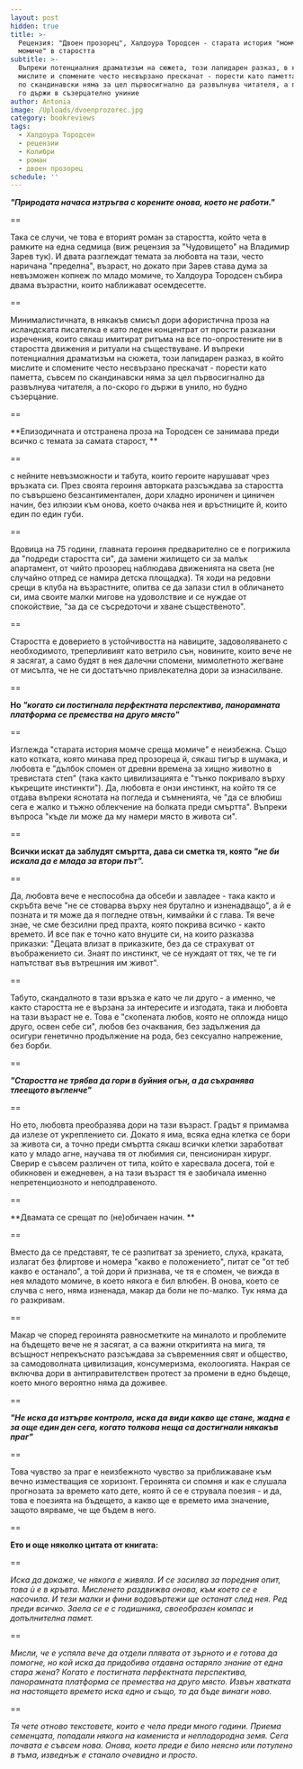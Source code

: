 ```yaml
---
layout: post
hidden: true
title: >-
  Рецензия: "Двоен прозорец", Халдоура Тородсен - старата история "момче среща
  момиче" в старостта
subtitle: >-
  Въпреки потенциалния драматизъм на сюжета, този лапидарен разказ, в който
  мислите и спомените често несвързано прескачат - порести като паметта, съвсем
  по скандинавски няма за цел първосигнално да развълнува читателя, а по-скоро
  го държи в съзерцателно униние
author: Antonia
image: /Uploads/dvoenprozorec.jpg
category: bookreviews
tags:
  - Халдоура Тородсен
  - рецензии
  - Колибри
  - роман
  - двоен прозорец
schedule: ''
---
```

**_"Природата начаса изтръгва с корените онова, което не работи."_**

\==

Така се случи, че това е вторият роман за старостта, който чета в рамките на една седмица (виж рецензия за "Чудовището" на Владимир Зарев тук). И двата разглеждат темата за любовта на тази, често наричана "пределна", възраст, но докато при Зарев става дума за невъзможен копнеж по младо момиче, то Халдоура Тородсен събира двама възрастни, които наближават осемдесетте. 

\==

Минималистичната, в някакъв смисъл дори афористична проза на исландската писателка е като леден концентрат от прости разказни изречения, които сякаш имитират ритъма на все по-опростените ни в старостта движения и ритуали на съществуване. И въпреки потенциалния драматизъм на сюжета, този лапидарен разказ, в който мислите и спомените често несвързано прескачат - порести като паметта, съвсем по скандинавски няма за цел първосигнално да развълнува читателя, а по-скоро го държи в унило, но будно съзерцание.

\==

**Епизодичната и отстранена проза на Тородсен се занимава преди всичко с темата за самата старост, **

\==

с нейните невъзможности и табута, които героите нарушават чрез връзката си. През своята героиня авторката разсъждава за старостта по съвършено безсантиментален, дори хладно ироничен и циничен начин, без илюзии към онова, което очаква нея и връстниците й, които един по един губи. 

\==

Вдовица на 75 години, главната героиня предварително се е погрижила да "подреди старостта си", да замени жилището си за малък апартамент, от чийто прозорец наблюдава движенията на света (не случайно отпред се намира детска площадка). Тя ходи на редовни срещи в клуба на възрастните, опитва се да запази стил в обличането си, има своите малки мигове на удоволствие и се нуждае от спокойствие, "за да се съсредоточи и хване същественото". 

\==

Старостта е доверието в устойчивостта на навиците, задоволяването с необходимото, треперливият като ветрило сън, новините, които вече не я засягат, а само будят в нея далечни спомени, мимолетното жегване от мисълта, че не си достатъчно привлекателна дори за изнасилване. 

\==

**Но _"когато си постигнала перфектната перспектива, панорамната платформа се премества на друго място"_**

\==

Изглежда "старата история момче среща момиче" е неизбежна. Също като котката, която минава пред прозореца й, сякаш тигър в шумака, и любовта е "дълбок спомен от древни времена за хищно животно в тревистата степ" (така както цивилизацията е "тънко покривало върху къкрещите инстинкти"). Да, любовта е онзи инстинкт, на който тя се отдава въпреки яснотата на погледа и съмненията, че "да се влюбиш сега е жалко и тъжно облекчение на болката преди смъртта". Въпреки въпроса "къде ли може да му намери място в живота си". 

\==

**Всички искат да заблудят смъртта, дава си сметка тя, която _"не би искала да е млада за втори път"._**

\==

Да, любовта вече е неспособна да обсеби и завладее - така както и скръбта вече "не се стоварва върху нея брутално и изненадващо", а й е позната и тя може да я погледне отвън, кимвайки й с глава. Тя вече знае, че сме безсилни пред прахта, която покрива всичко - както времето. И все пак е точно като внуците си, на които разказва приказки: "Децата влизат в приказките, без да се страхуват от въображението си. Знаят по инстинкт, че се нуждаят от тях, че те ги напътстват във вътрешния им живот". 

\==

Табуто, скандалното в тази връзка е като че ли друго - а именно, че както старостта не е вързана за интересите и изгодата, така и любовта на тази възраст не е. Това е "скопената любов, която не опложда нищо друго, освен себе си", любов без очаквания, без задължения да осигури генетично продължение на рода, без сексуално напрежение, без борби. 

\==

**_"Старостта не трябва да гори в буйния огън, а да съхранява тлеещото въгленче"_**

\==

Но ето, любовта преобразява дори на тази възраст. Градът я примамва да излезе от укреплението си. Докато я има, всяка една клетка се бори за живота си, а точно преди смъртта сякаш всички клетки заработват като у младо агне, научава тя от любимия си, пенсиониран хирург. Сверир е съвсем различен от типа, който е харесвала досега, той е обикновен и ежедневен, а на тази възраст тя е заобичала именно непретенциозното и неподправеното.

\==

**Двамата се срещат по (не)обичаен начин. **

\==

Вместо да се представят, те се разпитват за зрението, слуха, краката, излагат без флиртове и номера "какво е положението", питат се "от теб какво е останало", а той дори й признава, че тя е спомен, че вижда в нея младото момиче, в което някога е бил влюбен. В онова, което се случва с него, няма изненада, макар да боли не по-малко. Тук няма да го разкривам.

\==

Макар че според героинята равносметките на миналото и проблемите на бъдещето вече не я засягат, а са важни откритията на мига, тя всъщност непрекъснато разсъждава за съвременния свят и общество, за самодоволната цивилизация, консумеризма, еколоогията. Накрая се включва дори в антиправителствен протест за промени в едно бъдеще, което много вероятно няма да доживее. 

\==

**_"Не иска да изтърве контрола, иска да види какво ще стане, жадна е за още един ден сега, когато толкова неща са достигнали някакъв праг"_**

\==

Това чувство за праг е неизбежното чувство за приближаване към вечно изместващия се хоризонт. Героинята си спомня и как е слушала прогнозата за времето като дете, която й се е струвала поезия - и да, това е поезията на бъдещето, а какво ще е времето има значение, защото вярваме, че ще бъдем в него. 

\==

**Ето и още няколко цитата от книгата:**

\==

_Иска да докаже, че някога е живяла. И се засилва за поредния опит, това ù е в кръвта. Мисленето раздвижва онова, към което се е насочила. И тези малки и фини водовъртежи ще останат след нея. Ред преди всичко. Заела се е с годишника, своеобразен компас и допълнителна памет._

\==

_Мисли, че е успяла вече да отдели плявата от зърното и е готова да помогне, но кой иска да придобива отдавна остаряло знание от една стара жена? Когато е постигната перфектната перспектива, панорамната платформа се премества на друго място. Извън хватката на настоящето времето иска едно и също, то да бъде винаги ново._

\==

_Тя чете отново текстовете, които е чела преди много години. Приема семенцата, попадали някога на камениста и неплодородна земя. Сега почвата е съвсем нова. Онова, което преди е било неясно или потулено в тъма, изведнъж е станало очевидно и просто._
